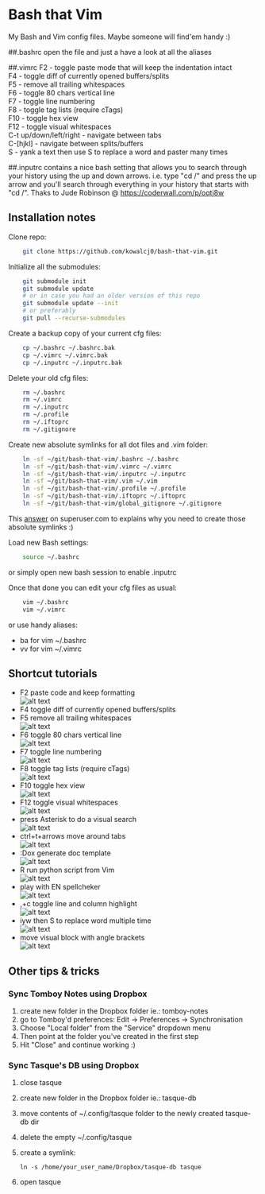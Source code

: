 # Bash that Vim

My Bash and Vim config files. Maybe someone will find'em handy :)


##.bashrc
open the file and just a have a look at all the aliases

##.vimrc
F2 - toggle paste mode that will keep the indentation intact  
F4 - toggle diff of currently opened buffers/splits  
F5 - remove all trailing whitespaces  
F6 - toggle 80 chars vertical line  
F7 - toggle line numbering  
F8 - toggle tag lists (require cTags)  
F10 - toggle hex view  
F12 - toggle visual whitespaces  
C-t up/down/left/right - navigate between tabs  
C-[hjkl] - navigate between splits/buffers  
S - yank a text then use S to replace a word and paster many times  


##.inputrc 
contains a nice bash setting that allows you to search through your 
history using the up and down arrows.
i.e. type "cd /" and press the up arrow and you'll search through everything
in your history that starts with "cd /".
Thaks to Jude Robinson @ https://coderwall.com/p/oqtj8w


## Installation notes

Clone repo:
```bash
    git clone https://github.com/kowalcj0/bash-that-vim.git
```

Initialize all the submodules:
```bash
    git submodule init
    git submodule update
    # or in case you had an older version of this repo
    git submodule update --init
    # or preferably
    git pull --recurse-submodules
```

Create a backup copy of your current cfg files:
```bash
    cp ~/.bashrc ~/.bashrc.bak
    cp ~/.vimrc ~/.vimrc.bak
    cp ~/.inputrc ~/.inputrc.bak
```

Delete your old cfg files:
```bash
    rm ~/.bashrc 
    rm ~/.vimrc
    rm ~/.inputrc
    rm ~/.profile
    rm ~/.iftoprc
    rm ~/.gitignore
```

Create new absolute symlinks for all dot files and .vim folder:
```bash
    ln -sf ~/git/bash-that-vim/.bashrc ~/.bashrc
    ln -sf ~/git/bash-that-vim/.vimrc ~/.vimrc
    ln -sf ~/git/bash-that-vim/.inputrc ~/.inputrc
    ln -sf ~/git/bash-that-vim/.vim ~/.vim
    ln -sf ~/git/bash-that-vim/.profile ~/.profile
    ln -sf ~/git/bash-that-vim/.iftoprc ~/.iftoprc
    ln -sf ~/git/bash-that-vim/global_gitignore ~/.gitignore
```
This [answer](http://superuser.com/a/422477) on superuser.com to explains why 
you need to create those absolute symlinks :)


Load new Bash settings:
```bash
    source ~/.bashrc
```
or simply open new bash session to enable .inputrc

Once that done you can edit your cfg files as usual:
```bash
    vim ~/.bashrc 
    vim ~/.vimrc
```

or use handy aliases:
* ba for vim ~/.bashrc
* vv for vim ~/.vimrc


## Shortcut tutorials

* F2 paste code and keep formatting  
![alt text](./docs/F2-paste_with_formatting.gif "Paste code and keep formatting")
* F4 toggle diff of currently opened buffers/splits
* F5 remove all trailing whitespaces  
![alt text](./docs/F5-remove_all_trailing_whitespaces_-_and_F12_show_all_whitespaces.gif "Remove all trailing whitespaces")
* F6 toggle 80 chars vertical line  
![alt text](./docs/F6-toggle-80_chars_code_line_warning.gif "")
* F7 toggle line numbering  
![alt text](./docs/F7-toggle_line_numbering.gif "")
* F8 toggle tag lists (require cTags)  
![alt text](./docs/F8-toggle_tag_list.gif "")
* F10 toggle hex view  
![alt text](./docs/F10-toggle-hex-editor.gif "")
* F12 toggle visual whitespaces  
![alt text](./docs/F12-toggle-visual_whitespaces.gif "")
* press Asterisk to do a visual search  
![alt text](./docs/Asterisk-visual_search.gif "")
* ctrl+t+arrows move around tabs  
![alt text](./docs/Ctrl+T+arrows-move_around_tabs.gif "")
* :Dox generate doc template  
![alt text](./docs/Doxygen_plugin.gif "")
* R run python script from Vim  
![alt text](./docs/R-run-standalone_python-script.gif "")
* play with EN spellcheker  
![alt text](./docs/spell_checker.gif "")
* ,+c toggle line and column highlight  
![alt text](./docs/comma+c-toggle_line_and_column_highlight.gif "")
* iyw then S to replace word multiple time  
![alt text](./docs/iyw_then_S-to_replace_words_multiple_times.gif "")
* move visual block with angle brackets  
![alt text](./docs/moving_a_visual_block_indentation_with_angle_brackets.gif "")

## Other tips & tricks

### Sync Tomboy Notes using Dropbox
1. create new folder in the Dropbox folder ie.: tomboy-notes
2. go to Tomboy'd preferences: Edit -> Preferences -> Synchronisation
3. Choose "Local folder" from the "Service" dropdown menu
4. Then point at the folder you've created in the first step
5. Hit "Close" and continue working :)


### Sync Tasque's DB using Dropbox
1. close tasque
2.  create new folder in the Dropbox folder ie.: tasque-db
3.  move contents of ~/.config/tasque folder to the newly created tasque-db dir
4.  delete the empty ~/.config/tasque
5.  create a symlink:

        ln -s /home/your_user_name/Dropbox/tasque-db tasque

6.  open tasque
